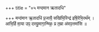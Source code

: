 +++
title = "०५ मन्दमान ऋतादधि"

+++
मन्द॑मान ऋ॒तादधि॑ प्र॒जायै॒ सखि॑भि॒रिन्द्र॑ इषि॒रेभि॒रर्थ॑म् ।  
आभि॒र्हि मा॒या उप॒ दस्यु॒मागा॒न्मिहः॒ प्र त॒म्रा अ॑वप॒त्तमां॑सि ॥